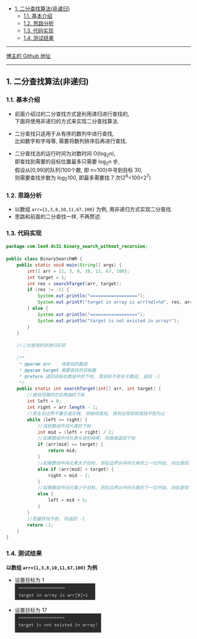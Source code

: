 <!-- TOC -->

- [1. 二分查找算法(非递归)](#1-二分查找算法非递归)
  - [1.1. 基本介绍](#11-基本介绍)
  - [1.2. 思路分析](#12-思路分析)
  - [1.3. 代码实现](#13-代码实现)
  - [1.4. 测试结果](#14-测试结果)

<!-- /TOC -->

****
[博主的 Github 地址](https://github.com/leon9dragon)
****

## 1. 二分查找算法(非递归)

### 1.1. 基本介绍
- 前面介绍过的二分查找方式是利用递归进行查找的,  
  下面将使用非递归的方式来实现二分查找算法.

- 二分查找只适用于从有序的数列中进行查找,  
  比如数字和字母等, 需要将数列排序后再进行查找.

- 二分查找法的运行时间为对数时间 O(log<sub>2</sub>n),  
  即查找到需要的目标位置最多只需要 log<sub>2</sub>n 步,  
  假设从[0,99]的队列(100个数, 即 n=100)中寻到目标 30,  
  则需要查找步数为 log<sub>2</sub>100, 即最多需要找 7 次(2<sup>6</sup><100<2<sup>7</sup>)

### 1.2. 思路分析
- 以数组 `arr={1,3,8,10,11,67,100}` 为例, 用非递归方式实现二分查找.
- 思路和前面的二分查找一样, 不再赘述.

### 1.3. 代码实现
```java
package com.leo9.dc31.binary_search_without_recursion;

public class BinarySearchWR {
    public static void main(String[] args) {
        int[] arr = {1, 3, 8, 10, 11, 67, 100};
        int target = 1;
        int res = searchTarget(arr, target);
        if (res != -1) {
            System.out.println("==================");
            System.out.printf("target in array is arr[%d]=%d", res, arr[res]);
        } else {
            System.out.println("==================");
            System.out.println("target is not existed in array!");
        }
    }

    //二分查找的非递归实现

    /**
     * @param arr    待查找的数组
     * @param target 需要查找的目标数
     * @return 返回目标在数组中的下标, 若目标不存在于数组, 返回 -1
     */
    public static int searchTarget(int[] arr, int target) {
        //查找范围的左右两端的下标
        int left = 0;
        int right = arr.length - 1;
        //若左右边界不重合或交错, 则继续查找, 直到出现目标或找不到为止
        while (left <= right) {
            //找到数组中间元素的下标
            int mid = (left + right) / 2;
            //如果数组中间元素与目标相等, 则直接返回下标
            if (arr[mid] == target) {
                return mid;
            }
            //如果数组中间元素大于目标, 则右边界从中间元素的上一位开始, 向左查找
            else if (arr[mid] > target) {
                right = mid - 1;
            }
            //如果数组中间元素小于目标, 则左边界从中间元素的下一位开始, 向右查找
            else {
                left = mid + 1;
            }
        }
        //若最终找不到, 则返回 -1
        return -1;
    }
}

```

### 1.4. 测试结果
**以数组 `arr={1,3,8,10,11,67,100}` 为例**

- 设置目标为 1  
  ![res](../99.images/2020-07-28-13-45-27.png)  

- 设置目标为 17  
  ![res](../99.images/2020-07-28-13-48-08.png)